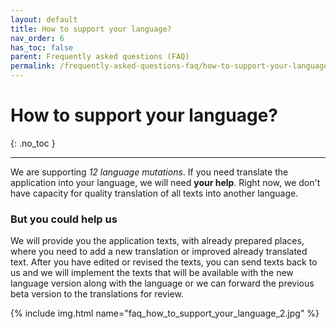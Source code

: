 ```yaml
---
layout: default
title: How to support your language?
nav_order: 6
has_toc: false
parent: Frequently asked questions (FAQ)
permalink: /frequently-asked-questions-faq/how-to-support-your-language
---
```


# How to support your language?
{: .no_toc }

---

We are supporting _12 language mutations_. If you need translate the application into your language, we will need **your help**. Right now, we don't have capacity for quality translation of all texts into another language. 

### But you could help us
We will provide you the application texts, with already prepared places, where you need to add a new translation or improved already translated text. After you have edited or revised the texts, you can send texts back to us and we will implement the texts that will be available with the new language version along with the language or we can forward the previous beta version to the translations for review.

{% include img.html name="faq_how_to_support_your_language_2.jpg" %}
<!-- {% include img.html name="faq_how_to_support_your_language_1.png" %} -->
